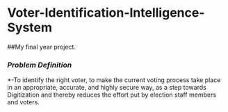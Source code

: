 # Voter-Identification-Intelligence-System
##My final year project.
### ***Problem Definition*** ###
*-To identify the right voter, to make the current
voting process take place in an appropriate, accurate, and highly secure way,
as a step towards Digitization and thereby reduces the effort put by election
staff members and voters.

